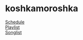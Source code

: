 # koshkamoroshka

[Schedule](https://kshkn.github.io/schedule/)  
[Playlist](https://kshkn.github.io/playlist/)  
[Songlist](https://kshkn.github.io/songlist/)  
